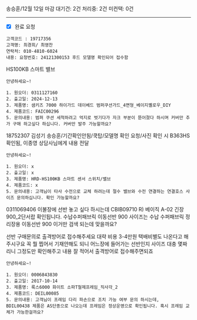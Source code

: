 송승훈/12월 12일 마감
대기건: 2건
처리중: 2건
미컨택: 0건

---

- [x] 완료 요청
```
고객코드 : 19717356
고객명: 최경희/ 최영찬
연락처: 010-4810-6024
내용: 요청번호: 24121300153 후드 모델명 확인되어 접수함
```

HS100KB 스마트 밸브 

```
안녕하세요~!

1. 원오더: 0311127160
2. 출고일: 2024-12-13
3. 제품명: 샘키즈 7000 하이가드 데이베드 범퍼쿠션가드_4면형_베이지옐로우_DIY
4. 제품코드: FAIC00296
5. 문의내용: 범퍼 쿠션 세척하려고 억지로 벗기다가 자크 부분이 뜯어졌다 하시며 커버만 추가 구매 하고싶다 하십니다. 커버만 발주 가능할까요?
```



18752307 김성기
송승훈/기간확인안됨/쿡탑/모델명 확인 요청/사진 확인 시 B363HS 확인됨, 이종영 상담사님에게 내용 전달



```
안녕하세요~!

1. 원오더: x
2. 출고일: x
3. 제품명: HRD-HS100KB 스마트 센서 스위치/밸브
4. 제품코드: x
5. 문의내용: 고객님이 타사 수전으로 교체 하려는데 절수 밸브와 수전 연결하는 연결호스 사이즈 문의하십니다. 확인 가능할까요?
```


0311069406
이불장에 선반 놓고 싶다 하시는데 CBIB09710 R) 베이직 A-02 긴장 900_2단서랍 확인됩니다.
수납수퍼패브릭 이동선반 900 사이즈는 
수납 수퍼패브릭 정리장용 이동선반 900 이거만 검색 되는데 맞을까요?

선반 구매문의로 출격방어로 접수해주세요
대략 비용 3-4만원 택배비별도 나온다고 해주시구요
꼭 뭘 찝어서 기재안해도 되니
어느장에 들어가는 선반인지 사이즈 대충 몇짜리니 그정도만 확인해주고
내용 잘 적어서 출격방어로 접수해주면되죠


```
안녕하세요~!

1. 원오더: 0006843830
2. 출고일: 2017-10-14 
3. 제품명: 룩스6000 화이트 소파T철제프레임_직사각_2
4. 제품코드: DEIL00085
5. 문의내용: 고객님이 프레임 다리 파손으로 조치 가능 여부 문의 하시는데, 	BDIL00438 제품은 AS단종으로 나오는데 프레임은 정상운영으로 확인됩니다. 혹시 프레임 교체가 가능한걸까요?
```

